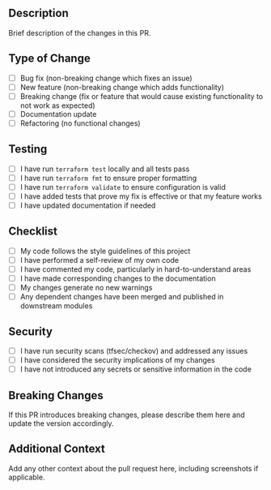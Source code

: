 ## Description

Brief description of the changes in this PR.

## Type of Change

- [ ] Bug fix (non-breaking change which fixes an issue)
- [ ] New feature (non-breaking change which adds functionality)
- [ ] Breaking change (fix or feature that would cause existing functionality to not work as expected)
- [ ] Documentation update
- [ ] Refactoring (no functional changes)

## Testing

- [ ] I have run `terraform test` locally and all tests pass
- [ ] I have run `terraform fmt` to ensure proper formatting
- [ ] I have run `terraform validate` to ensure configuration is valid
- [ ] I have added tests that prove my fix is effective or that my feature works
- [ ] I have updated documentation if needed

## Checklist

- [ ] My code follows the style guidelines of this project
- [ ] I have performed a self-review of my own code
- [ ] I have commented my code, particularly in hard-to-understand areas
- [ ] I have made corresponding changes to the documentation
- [ ] My changes generate no new warnings
- [ ] Any dependent changes have been merged and published in downstream modules

## Security

- [ ] I have run security scans (tfsec/checkov) and addressed any issues
- [ ] I have considered the security implications of my changes
- [ ] I have not introduced any secrets or sensitive information in the code

## Breaking Changes

If this PR introduces breaking changes, please describe them here and update the version accordingly.

## Additional Context

Add any other context about the pull request here, including screenshots if applicable.
